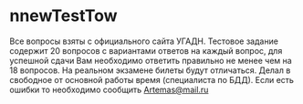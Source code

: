 # nnewTestTow
Все вопросы взяты с официального сайта УГАДН.
Тестовое задание содержит 20 вопросов с вариантами ответов на каждый вопрос, для успешной сдачи Вам необходимо ответить правильно не менее чем на 18 вопросов.
На реальном экзамене билеты будут отличаться.
Делал в свободное от основной работы время (специалиста по БДД). Если есть ошибки то необходимо сообщить Artemas@mail.ru
